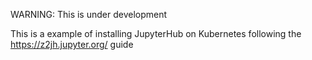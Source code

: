WARNING: This is under development

This is a example of installing JupyterHub on Kubernetes following the
https://z2jh.jupyter.org/ guide
